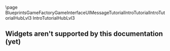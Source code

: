 \page BlueprintsGameFactoryGameInterfaceUIMessageTutorialIntroTutorialIntroTutorialHubLvl3 IntroTutorialHubLvl3
## Widgets aren't supported by this documentation (yet)
